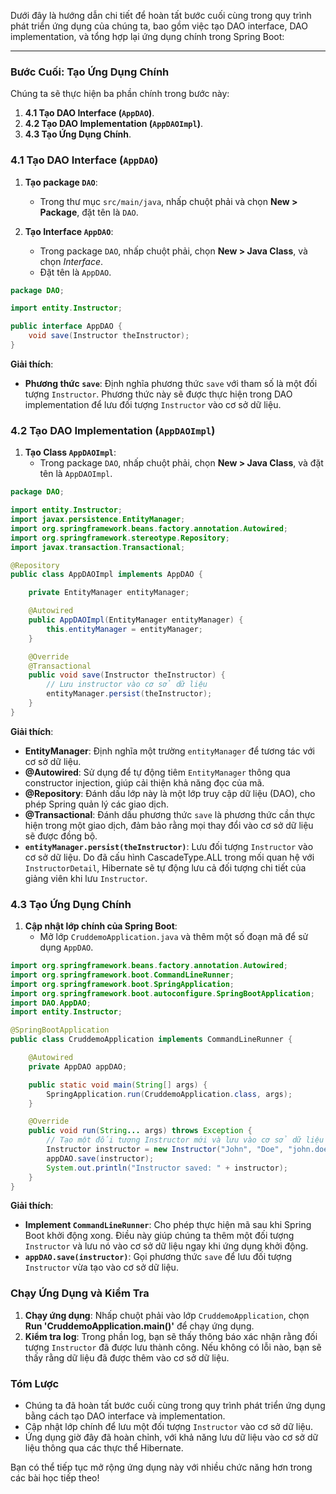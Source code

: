 Dưới đây là hướng dẫn chi tiết để hoàn tất bước cuối cùng trong quy trình phát triển ứng dụng của chúng ta, bao gồm việc tạo DAO interface, DAO implementation, và tổng hợp lại ứng dụng chính trong Spring Boot:

---

### Bước Cuối: Tạo Ứng Dụng Chính

Chúng ta sẽ thực hiện ba phần chính trong bước này:

1. **4.1 Tạo DAO Interface (`AppDAO`)**.
2. **4.2 Tạo DAO Implementation (`AppDAOImpl`)**.
3. **4.3 Tạo Ứng Dụng Chính**.

### 4.1 Tạo DAO Interface (`AppDAO`)

1. **Tạo package `DAO`**:
   - Trong thư mục `src/main/java`, nhấp chuột phải và chọn **New > Package**, đặt tên là `DAO`.

2. **Tạo Interface `AppDAO`**:
   - Trong package `DAO`, nhấp chuột phải, chọn **New > Java Class**, và chọn *Interface*.
   - Đặt tên là `AppDAO`.

```java
package DAO;

import entity.Instructor;

public interface AppDAO {
    void save(Instructor theInstructor);
}
```

**Giải thích**:
- **Phương thức `save`**: Định nghĩa phương thức `save` với tham số là một đối tượng `Instructor`. Phương thức này sẽ được thực hiện trong DAO implementation để lưu đối tượng `Instructor` vào cơ sở dữ liệu.

### 4.2 Tạo DAO Implementation (`AppDAOImpl`)

1. **Tạo Class `AppDAOImpl`**:
   - Trong package `DAO`, nhấp chuột phải, chọn **New > Java Class**, và đặt tên là `AppDAOImpl`.

```java
package DAO;

import entity.Instructor;
import javax.persistence.EntityManager;
import org.springframework.beans.factory.annotation.Autowired;
import org.springframework.stereotype.Repository;
import javax.transaction.Transactional;

@Repository
public class AppDAOImpl implements AppDAO {

    private EntityManager entityManager;

    @Autowired
    public AppDAOImpl(EntityManager entityManager) {
        this.entityManager = entityManager;
    }

    @Override
    @Transactional
    public void save(Instructor theInstructor) {
        // Lưu instructor vào cơ sở dữ liệu
        entityManager.persist(theInstructor);
    }
}
```

**Giải thích**:
- **EntityManager**: Định nghĩa một trường `entityManager` để tương tác với cơ sở dữ liệu.
- **@Autowired**: Sử dụng để tự động tiêm `EntityManager` thông qua constructor injection, giúp cải thiện khả năng đọc của mã.
- **@Repository**: Đánh dấu lớp này là một lớp truy cập dữ liệu (DAO), cho phép Spring quản lý các giao dịch.
- **@Transactional**: Đánh dấu phương thức `save` là phương thức cần thực hiện trong một giao dịch, đảm bảo rằng mọi thay đổi vào cơ sở dữ liệu sẽ được đồng bộ.
- **`entityManager.persist(theInstructor)`**: Lưu đối tượng `Instructor` vào cơ sở dữ liệu. Do đã cấu hình CascadeType.ALL trong mối quan hệ với `InstructorDetail`, Hibernate sẽ tự động lưu cả đối tượng chi tiết của giảng viên khi lưu `Instructor`.

### 4.3 Tạo Ứng Dụng Chính

1. **Cập nhật lớp chính của Spring Boot**:
   - Mở lớp `CruddemoApplication.java` và thêm một số đoạn mã để sử dụng `AppDAO`.

```java
import org.springframework.beans.factory.annotation.Autowired;
import org.springframework.boot.CommandLineRunner;
import org.springframework.boot.SpringApplication;
import org.springframework.boot.autoconfigure.SpringBootApplication;
import DAO.AppDAO;
import entity.Instructor;

@SpringBootApplication
public class CruddemoApplication implements CommandLineRunner {

    @Autowired
    private AppDAO appDAO;

    public static void main(String[] args) {
        SpringApplication.run(CruddemoApplication.class, args);
    }

    @Override
    public void run(String... args) throws Exception {
        // Tạo một đối tượng Instructor mới và lưu vào cơ sở dữ liệu
        Instructor instructor = new Instructor("John", "Doe", "john.doe@example.com");
        appDAO.save(instructor);
        System.out.println("Instructor saved: " + instructor);
    }
}
```

**Giải thích**:
- **Implement `CommandLineRunner`**: Cho phép thực hiện mã sau khi Spring Boot khởi động xong. Điều này giúp chúng ta thêm một đối tượng `Instructor` và lưu nó vào cơ sở dữ liệu ngay khi ứng dụng khởi động.
- **`appDAO.save(instructor)`**: Gọi phương thức `save` để lưu đối tượng `Instructor` vừa tạo vào cơ sở dữ liệu.

### Chạy Ứng Dụng và Kiểm Tra

1. **Chạy ứng dụng**: Nhấp chuột phải vào lớp `CruddemoApplication`, chọn **Run 'CruddemoApplication.main()'** để chạy ứng dụng.
2. **Kiểm tra log**: Trong phần log, bạn sẽ thấy thông báo xác nhận rằng đối tượng `Instructor` đã được lưu thành công. Nếu không có lỗi nào, bạn sẽ thấy rằng dữ liệu đã được thêm vào cơ sở dữ liệu.

### Tóm Lược

- Chúng ta đã hoàn tất bước cuối cùng trong quy trình phát triển ứng dụng bằng cách tạo DAO interface và implementation.
- Cập nhật lớp chính để lưu một đối tượng `Instructor` vào cơ sở dữ liệu.
- Ứng dụng giờ đây đã hoàn chỉnh, với khả năng lưu dữ liệu vào cơ sở dữ liệu thông qua các thực thể Hibernate.

Bạn có thể tiếp tục mở rộng ứng dụng này với nhiều chức năng hơn trong các bài học tiếp theo!
